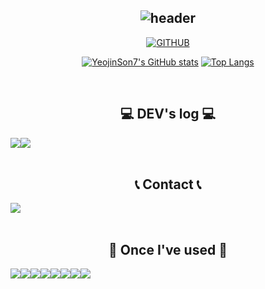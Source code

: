 <div align="center">
  
![header](https://capsule-render.vercel.app/api?type=waving&color=auto&height=200&section=header&text=Welcome%20My%20Github!&render&fontSize=45)
---
  
[![GITHUB](https://hits.seeyoufarm.com/api/count/incr/badge.svg?url=https%3A%2F%2Fgithub.com%2FYeojinSon7&count_bg=%23F29494&title_bg=%232F2E2E&icon=github.svg&icon_color=%23FFFFFF&title=GITHUB&edge_flat=false)](https://github.com/YeojinSon7)

[![YeojinSon7's GitHub stats](https://github-readme-stats.vercel.app/api?username=YeojinSon7&include_all_commits=true&theme=nord&hide_border=true&count_private=true)](https://github.com/YeojinSon7/github-readme-stats)
[![Top Langs](https://github-readme-stats.vercel.app/api/top-langs/?username=YeojinSon7)](https://github.com/YeojinSon7/github-readme-stats)
 
<br>

## 💻 DEV's log 💻
<div style="display:flex; flex-direction:row;">
    <a href="https://itismine777.tistory.com">
        <img src="https://img.shields.io/badge/Tistory-000000?style=for-the-badge&logo=Tistory&logoColor=white"> 
    </a>
    <a href="https://www.notion.so/83078b2f5f93468d802027d3f6bfd77f">
        <img src="https://img.shields.io/badge/Notion-9999FF?style=for-the-badge&logo=Notion&logoColor=white"> 
    </a>
  
</div><br>

 
## 📞 Contact 📞
<div style="display:flex; flex-direction:row;">
    <a href="yeojinson777@gmail.com">
        <img src="https://img.shields.io/badge/Gmail-EA4335?style=for-the-badge&logo=Gmail&logoColor=white"> 
    </a>
</div><br>
    
## 🔨 Once I've used 🔨
<div style="display:flex; flex-direction:row;">
    <img src="https://img.shields.io/badge/python-3776AB?style=for-the-badge&logo=python&logoColor=white">
    <img src="https://img.shields.io/badge/Java-007396?style=for-the-badge&logo=Java&logoColor=white"> 
    <!--<img src="https://img.shields.io/badge/Gradle-02303A?style=for-the-badge&logo=gradle&logoColor=white"> -->
    <img src="https://img.shields.io/badge/mysql-4479A1?style=for-the-badge&logo=mysql&logoColor=white"> 
    <br>
    <img src="https://img.shields.io/badge/Amazon AWS-232F3E?style=for-the-badge&logo=amazon aws&logoColor=white"> 
    <img src="https://img.shields.io/badge/Amazon EC2-FF9900?style=for-the-badge&logo=amazon ec2&logoColor=white"> 
    <img src="https://img.shields.io/badge/Amazon RDS-527FFF?style=for-the-badge&logo=amazon rds&logoColor=white">
    <br>
    <img src="https://img.shields.io/badge/javascript-F7DF1E?style=flat-square&logo=javascript&logoColor=black"> 
    <img src="https://img.shields.io/badge/Andoid Studio-3DDC84?style=flat-square&logo=android studio&logoColor=white">
    
</div><br>
</div>

